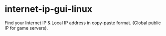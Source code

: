 # internet-ip-gui-linux
Find your Internet IP &amp; Local IP address in copy-paste format. (Global public IP for game servers).

